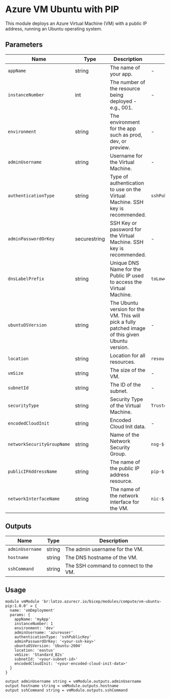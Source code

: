 # Azure VM Ubuntu with PIP

This module deploys an Azure Virtual Machine (VM) with a public IP address, running an Ubuntu operating system.

## Parameters

| Name                   | Type          | Description                                                                                   | Default                                         |
|------------------------|---------------|-----------------------------------------------------------------------------------------------|-------------------------------------------------|
| `appName`              | string        | The name of your app.                                                                          | -                                               |
| `instanceNumber`       | int           | The number of the resource being deployed - e.g., 001.                                         | -                                               |
| `environment`          | string        | The environment for the app such as prod, dev, or preview.                                     | -                                               |
| `adminUsername`        | string        | Username for the Virtual Machine.                                                              | -                                               |
| `authenticationType`   | string        | Type of authentication to use on the Virtual Machine. SSH key is recommended.                  | `sshPublicKey`                                   |
| `adminPasswordOrKey`   | securestring  | SSH Key or password for the Virtual Machine. SSH key is recommended.                           | -                                               |
| `dnsLabelPrefix`       | string        | Unique DNS Name for the Public IP used to access the Virtual Machine.                          | `toLower('${appName}-${uniqueString(resourceGroup().id)}')` |
| `ubuntuOSVersion`      | string        | The Ubuntu version for the VM. This will pick a fully patched image of this given Ubuntu version.| -                                               |
| `location`             | string        | Location for all resources.                                                                    | `resourceGroup().location`                      |
| `vmSize`               | string        | The size of the VM.                                                                            | -                                               |
| `subnetId`             | string        | The ID of the subnet.                                                                          | -                                               |
| `securityType`         | string        | Security Type of the Virtual Machine.                                                          | `TrustedLaunch`                                 |
| `encodedCloudInit`     | string        | Encoded Cloud Init data.                                                                       | -                                               |
| `networkSecurityGroupName` | string    | Name of the Network Security Group.                                                            | `nsg-${appName}-${environment}-${instanceNumber}` |
| `publicIPAddressName`  | string        | The name of the public IP address resource.                                                    | `pip-${appName}-${environment}-${instanceNumber}` |
| `networkInterfaceName` | string        | The name of the network interface for the VM.                                                  | `nic-${appName}-${environment}-${instanceNumber}` |

## Outputs

| Name          | Type   | Description                                      |
|---------------|--------|--------------------------------------------------|
| `adminUsername` | string | The admin username for the VM.                 |
| `hostname`     | string | The DNS hostname of the VM.                      |
| `sshCommand`   | string | The SSH command to connect to the VM.            |

## Usage

```
module vmModule 'br:latzo.azurecr.io/bicep/modules/compute/vm-ubuntu-pip:1.0.0' = {
  name: 'vmDeployment'
  params: {
    appName: 'myApp'
    instanceNumber: 1
    environment: 'dev'
    adminUsername: 'azureuser'
    authenticationType: 'sshPublicKey'
    adminPasswordOrKey: '<your-ssh-key>'
    ubuntuOSVersion: 'Ubuntu-2004'
    location: 'eastus'
    vmSize: 'Standard_B2s'
    subnetId: '<your-subnet-id>'
    encodedCloudInit: '<your-encoded-cloud-init-data>'
  }
}

output adminUsername string = vmModule.outputs.adminUsername
output hostname string = vmModule.outputs.hostname
output sshCommand string = vmModule.outputs.sshCommand
```